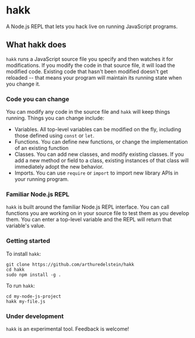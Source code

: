 # hakk

A Node.js REPL that lets you hack live on running JavaScript programs.

## What hakk does

`hakk` runs a JavaScript source file you specify and then watches it for modifications. If you modify the code in that source file, it will load the modified code. Existing code that hasn't been modified doesn't get reloaded -- that means your program will maintain its running state when you change it.

### Code you can change

You can modify any code in the source file and `hakk` will keep things running. Things you can change include:

  - Variables. All top-level variables can be modified on the fly, including those defined using `const` or `let`.
  - Functions. You can define new functions, or change the implementation of an existing function
  - Classes. You can add new classes, and modify existing classes. If you add a new method or field to a class, existing instances of that class will immediately adopt the new behavior.
  - Imports. You can use `require` or `import` to import new library APIs in your running program.

### Familiar Node.js REPL

`hakk` is built around the familiar Node.js REPL interface. You can call functions you are working on in your source file to test them as you develop them. You can enter a top-level variable and the REPL will return that variable's value.

### Getting started

To install `hakk`:
```
git clone https://github.com/arthuredelstein/hakk
cd hakk
sudo npm install -g .
```
To run `hakk`:
```
cd my-node-js-project
hakk my-file.js
```

### Under development

`hakk` is an experimental tool. Feedback is welcome!